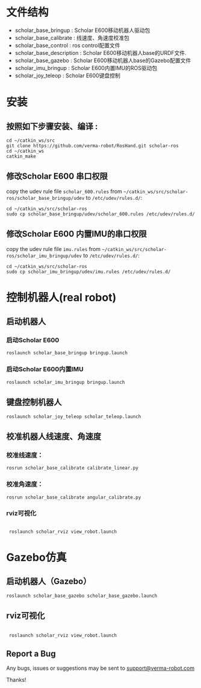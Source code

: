 
# 文件结构

 - scholar_base_bringup : Scholar E600移动机器人驱动包
 - scholar_base_calibrate : 线速度、角速度校准包
 - scholar_base_control : ros control配置文件
 - scholar_base_description : Scholar E600移动机器人base的URDF文件. 
 - scholar_base_gazebo : Scholar E600移动机器人base的Gazebo配置文件
 - scholar_imu_bringup : Scholar E600内置IMU的ROS驱动包
 - scholar_joy_teleop : Scholar E600键盘控制

# 安装

## 按照如下步骤安装、编译 :

  ```
  cd ~/catkin_ws/src
  git clone https://github.com/verma-robot/RosHand.git scholar-ros
  cd ~/catkin_ws
  catkin_make

  ```
## 修改Scholar E600 串口权限
  copy the udev rule file `scholar_600.rules` from `~/catkin_ws/src/scholar-ros/scholar_base_bringup/udev` to `/etc/udev/rules.d/`:

  ```
  cd ~/catkin_ws/src/scholar-ros
  sudo cp scholar_base_bringup/udev/scholar_600.rules /etc/udev/rules.d/
  
  ```
## 修改Scholar E600 内置IMU的串口权限
  copy the udev rule file `imu.rules` from `~/catkin_ws/src/scholar-ros/scholar_imu_bringup/udev` to `/etc/udev/rules.d/`:

  ```
  cd ~/catkin_ws/src/scholar-ros
  sudo cp scholar_imu_bringup/udev/imu.rules /etc/udev/rules.d/
  
  ```
# 控制机器人(real robot)

## 启动机器人

### 启动Scholar E600

  ```
  roslaunch scholar_base_bringup bringup.launch 

  ```
### 启动Scholar E600内置IMU

  ```
  roslaunch scholar_imu_bringup bringup.launch 

  ```
## 键盘控制机器人

  ```
  roslaunch scholar_joy_teleop scholar_teleop.launch 

  ```

## 校准机器人线速度、角速度

### 校准线速度：

  ```
  rosrun scholar_base_calibrate calibrate_linear.py 

  ```

### 校准角速度：

  ```
  rosrun scholar_base_calibrate angular_calibrate.py 

  ```


### rviz可视化

  ```

   roslaunch scholar_rviz view_robot.launch 

  ```

#  Gazebo仿真

## 启动机器人（Gazebo）

  ```
  roslaunch scholar_base_gazebo scholar_base_gazebo.launch

  ```

## rviz可视化

  ```

   roslaunch scholar_rviz view_robot.launch 

  ```


## Report a Bug
  Any bugs, issues or suggestions may be sent to support@verma-robot.com

  Thanks!

